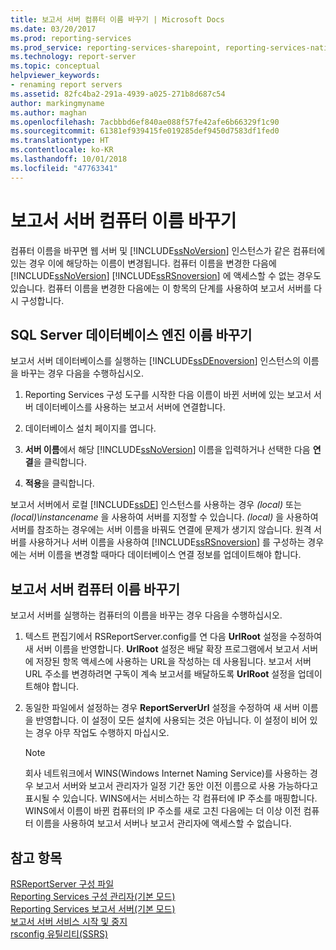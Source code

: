 ```yaml
---
title: 보고서 서버 컴퓨터 이름 바꾸기 | Microsoft Docs
ms.date: 03/20/2017
ms.prod: reporting-services
ms.prod_service: reporting-services-sharepoint, reporting-services-native
ms.technology: report-server
ms.topic: conceptual
helpviewer_keywords:
- renaming report servers
ms.assetid: 82fc4ba2-291a-4939-a025-271b8d687c54
author: markingmyname
ms.author: maghan
ms.openlocfilehash: 7acbbbd6ef840ae088f57fe42afe6b66329f1c90
ms.sourcegitcommit: 61381ef939415fe019285def9450d7583df1fed0
ms.translationtype: HT
ms.contentlocale: ko-KR
ms.lasthandoff: 10/01/2018
ms.locfileid: "47763341"
---
```

# <a name="rename-a-report-server-computer"></a>보고서 서버 컴퓨터 이름 바꾸기
  컴퓨터 이름을 바꾸면 웹 서버 및 [!INCLUDE[ssNoVersion](../../includes/ssnoversion-md.md)] 인스턴스가 같은 컴퓨터에 있는 경우 이에 해당하는 이름이 변경됩니다. 컴퓨터 이름을 변경한 다음에 [!INCLUDE[ssNoVersion](../../includes/ssnoversion-md.md)] [!INCLUDE[ssRSnoversion](../../includes/ssrsnoversion-md.md)] 에 액세스할 수 없는 경우도 있습니다. 컴퓨터 이름을 변경한 다음에는 이 항목의 단계를 사용하여 보고서 서버를 다시 구성합니다.  
  
## <a name="renaming-a-sql-server-database-engine"></a>SQL Server 데이터베이스 엔진 이름 바꾸기  
 보고서 서버 데이터베이스를 실행하는  [!INCLUDE[ssDEnoversion](../../includes/ssdenoversion-md.md)] 인스턴스의 이름을 바꾸는 경우 다음을 수행하십시오.  
  
1.  Reporting Services 구성 도구를 시작한 다음 이름이 바뀐 서버에 있는 보고서 서버 데이터베이스를 사용하는 보고서 서버에 연결합니다.  
  
2.  데이터베이스 설치 페이지를 엽니다.  
  
3.  **서버 이름**에서 해당 [!INCLUDE[ssNoVersion](../../includes/ssnoversion-md.md)] 이름을 입력하거나 선택한 다음 **연결**을 클릭합니다.  
  
4.  **적용**을 클릭합니다.  
  
 보고서 서버에서 로컬 [!INCLUDE[ssDE](../../includes/ssde-md.md)] 인스턴스를 사용하는 경우 *(local)* 또는 *(local)\instancename* 을 사용하여 서버를 지정할 수 있습니다. *(local)* 을 사용하여 서버를 참조하는 경우에는 서버 이름을 바꿔도 연결에 문제가 생기지 않습니다. 원격 서버를 사용하거나 서버 이름을 사용하여 [!INCLUDE[ssRSnoversion](../../includes/ssrsnoversion-md.md)] 를 구성하는 경우에는 서버 이름을 변경할 때마다 데이터베이스 연결 정보를 업데이트해야 합니다.  
  
## <a name="renaming-a-report-server-computer"></a>보고서 서버 컴퓨터 이름 바꾸기  
 보고서 서버를 실행하는 컴퓨터의 이름을 바꾸는 경우 다음을 수행하십시오.  
  
1.  텍스트 편집기에서 RSReportServer.config를 연 다음 **UrlRoot** 설정을 수정하여 새 서버 이름을 반영합니다. **UrlRoot** 설정은 배달 확장 프로그램에서 보고서 서버에 저장된 항목 액세스에 사용하는 URL을 작성하는 데 사용됩니다. 보고서 서버 URL 주소를 변경하려면 구독이 계속 보고서를 배달하도록 **UrlRoot** 설정을 업데이트해야 합니다.  
  
2.  동일한 파일에서 설정하는 경우 **ReportServerUrl** 설정을 수정하여 새 서버 이름을 반영합니다. 이 설정이 모든 설치에 사용되는 것은 아닙니다. 이 설정이 비어 있는 경우 아무 작업도 수행하지 마십시오.  
  
    > [!NOTE]  
    >  회사 네트워크에서 WINS(Windows Internet Naming Service)를 사용하는 경우 보고서 서버와 보고서 관리자가 일정 기간 동안 이전 이름으로 사용 가능하다고 표시될 수 있습니다. WINS에서는 서비스하는 각 컴퓨터에 IP 주소를 매핑합니다. WINS에서 이름이 바뀐 컴퓨터의 IP 주소를 새로 고친 다음에는 더 이상 이전 컴퓨터 이름을 사용하여 보고서 서버나 보고서 관리자에 액세스할 수 없습니다.  
  
## <a name="see-also"></a>참고 항목  
 [RSReportServer 구성 파일](../../reporting-services/report-server/rsreportserver-config-configuration-file.md)   
 [Reporting Services 구성 관리자&#40;기본 모드&#41;](../../reporting-services/install-windows/reporting-services-configuration-manager-native-mode.md)   
 [Reporting Services 보고서 서버&#40;기본 모드&#41;](../../reporting-services/report-server/reporting-services-report-server-native-mode.md)   
 [보고서 서버 서비스 시작 및 중지](../../reporting-services/report-server/start-and-stop-the-report-server-service.md)   
 [rsconfig 유틸리티&#40;SSRS&#41;](../../reporting-services/tools/rsconfig-utility-ssrs.md)  
  
  
